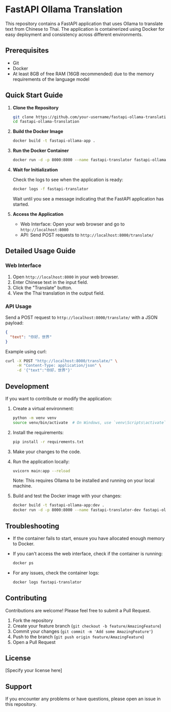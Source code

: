 # FastAPI Ollama Translation

This repository contains a FastAPI application that uses Ollama to translate text from Chinese to Thai. The application is containerized using Docker for easy deployment and consistency across different environments.

## Prerequisites

- Git
- Docker
- At least 8GB of free RAM (16GB recommended) due to the memory requirements of the language model

## Quick Start Guide

1. **Clone the Repository**

   ```bash
   git clone https://github.com/your-username/fastapi-ollama-translation.git
   cd fastapi-ollama-translation
   ```

2. **Build the Docker Image**

   ```bash
   docker build -t fastapi-ollama-app .
   ```

3. **Run the Docker Container**

   ```bash
   docker run -d -p 8000:8000 --name fastapi-translator fastapi-ollama-app
   ```

4. **Wait for Initialization**

   Check the logs to see when the application is ready:

   ```bash
   docker logs -f fastapi-translator
   ```

   Wait until you see a message indicating that the FastAPI application has started.

5. **Access the Application**

   - Web Interface: Open your web browser and go to `http://localhost:8000`
   - API: Send POST requests to `http://localhost:8000/translate/`

## Detailed Usage Guide

### Web Interface

1. Open `http://localhost:8000` in your web browser.
2. Enter Chinese text in the input field.
3. Click the "Translate" button.
4. View the Thai translation in the output field.

### API Usage

Send a POST request to `http://localhost:8000/translate/` with a JSON payload:

```json
{
  "text": "你好，世界"
}
```

Example using curl:

```bash
curl -X POST "http://localhost:8000/translate/" \
     -H "Content-Type: application/json" \
     -d '{"text":"你好，世界"}'
```

## Development

If you want to contribute or modify the application:

1. Create a virtual environment:

   ```bash
   python -m venv venv
   source venv/bin/activate  # On Windows, use `venv\Scripts\activate`
   ```

2. Install the requirements:

   ```bash
   pip install -r requirements.txt
   ```

3. Make your changes to the code.

4. Run the application locally:

   ```bash
   uvicorn main:app --reload
   ```

   Note: This requires Ollama to be installed and running on your local machine.

5. Build and test the Docker image with your changes:

   ```bash
   docker build -t fastapi-ollama-app:dev .
   docker run -d -p 8000:8000 --name fastapi-translator-dev fastapi-ollama-app:dev
   ```

## Troubleshooting

- If the container fails to start, ensure you have allocated enough memory to Docker.
- If you can't access the web interface, check if the container is running:

  ```bash
  docker ps
  ```

- For any issues, check the container logs:

  ```bash
  docker logs fastapi-translator
  ```

## Contributing

Contributions are welcome! Please feel free to submit a Pull Request.

1. Fork the repository
2. Create your feature branch (`git checkout -b feature/AmazingFeature`)
3. Commit your changes (`git commit -m 'Add some AmazingFeature'`)
4. Push to the branch (`git push origin feature/AmazingFeature`)
5. Open a Pull Request

## License

[Specify your license here]

## Support

If you encounter any problems or have questions, please open an issue in this repository.